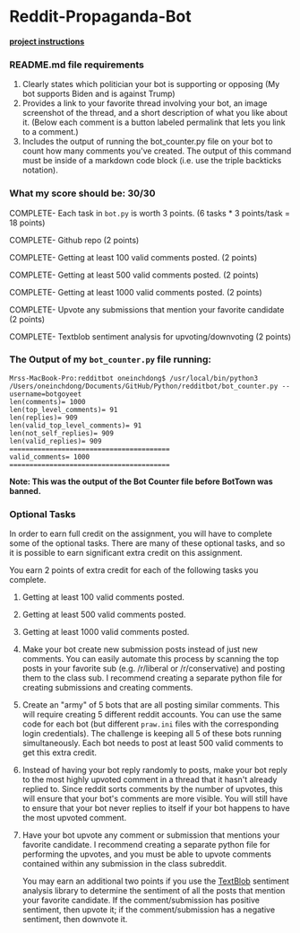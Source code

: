 # Reddit-Propaganda-Bot
[**project instructions** ](https://github.com/mikeizbicki/cmc-csci040/tree/2021fall/hw_04)

### README.md file requirements
1. Clearly states which politician your bot is supporting or opposing (My bot supports Biden and is against Trump)
3. Provides a link to your favorite thread involving your bot, an image screenshot of the thread, and a short description of what you like about it. (Below each comment is a button labeled permalink that lets you link to a comment.)
4. Includes the output of running the bot_counter.py file on your bot to count how many comments you've created. The output of this command must be inside of a markdown code block (i.e. use the triple backticks notation).

### What my score should be: 30/30
COMPLETE- Each task in `bot.py` is worth 3 points.
(6 tasks * 3 points/task = 18 points)

COMPLETE- Github repo (2 points)

COMPLETE- Getting at least 100 valid comments posted. (2 points)

COMPLETE- Getting at least 500 valid comments posted. (2 points)

COMPLETE- Getting at least 1000 valid comments posted. (2 points)

COMPLETE- Upvote any submissions that mention your favorite candidate (2 points)

COMPLETE- Textblob sentiment analysis for upvoting/downvoting (2 points)

### The Output of my `bot_counter.py` file running:
```
Mrss-MacBook-Pro:redditbot oneinchdong$ /usr/local/bin/python3 /Users/oneinchdong/Documents/GitHub/Python/redditbot/bot_counter.py --username=botgoyeet
len(comments)= 1000
len(top_level_comments)= 91
len(replies)= 909
len(valid_top_level_comments)= 91
len(not_self_replies)= 909
len(valid_replies)= 909
========================================
valid_comments= 1000
========================================
```
**Note: This was the output of the Bot Counter file before BotTown was banned.**
### Optional Tasks

In order to earn full credit on the assignment,
you will have to complete some of the optional tasks.
There are many of these optional tasks,
and so it is possible to earn significant extra credit on this assignment.

You earn 2 points of extra credit for each of the following tasks you complete.

1. Getting at least 100 valid comments posted.

1. Getting at least 500 valid comments posted.

1. Getting at least 1000 valid comments posted.

1. Make your bot create new submission posts instead of just new comments.
   You can easily automate this process by scanning the top posts in your favorite sub (e.g. /r/liberal or /r/conservative) and posting them to the class sub.
   I recommend creating a separate python file for creating submissions and creating comments.

1. Create an "army" of 5 bots that are all posting similar comments.
   This will require creating 5 different reddit accounts.
   You can use the same code for each bot (but different `praw.ini` files with the corresponding login credentials).
   The challenge is keeping all 5 of these bots running simultaneously.
   Each bot needs to post at least 500 valid comments to get this extra credit.

1. Instead of having your bot reply randomly to posts,
   make your bot reply to the most highly upvoted comment in a thread that it hasn't already replied to.
   Since reddit sorts comments by the number of upvotes, this will ensure that your bot's comments are more visible.
   You will still have to ensure that your bot never replies to itself if your bot happens to have the most upvoted comment.

1. Have your bot upvote any comment or submission that mentions your favorite candidate.
   I recommend creating a separate python file for performing the upvotes,
   and you must be able to upvote comments contained within any submission in the class subreddit.

   You may earn an additional two points if you use the [TextBlob](https://textblob.readthedocs.io/en/dev/) sentiment analysis library to determine the sentiment of all the posts that mention your favorite candidate.
   If the comment/submission has positive sentiment, then upvote it;
   if the comment/submission has a negative sentiment, then downvote it.
